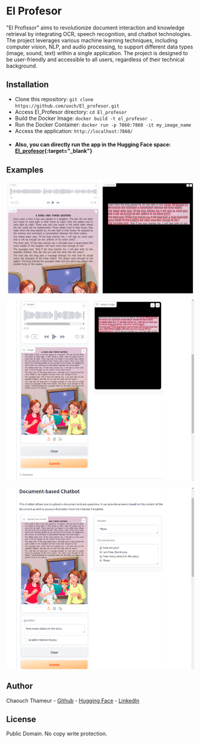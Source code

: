 # El Profesor
"El Profissor" aims to revolutionize document interaction and knowledge retrieval by integrating OCR, speech recognition, and chatbot technologies. The project leverages various machine learning techniques, including computer vision, NLP, and audio processing, to support different data types (image, sound, text) within a single application. The project is designed to be user-friendly and accessible to all users, regardless of their technical background.

## Installation
* Clone this repository: `git clone https://github.com/uoch/El_profesor.git`
* Access El_Profesor directory: `cd El_profesor`
* Build the Docker Image: `docker build -t el_profesor .`
* Run the Docker Container:  `docker run -p 7860:7860 -it my_image_name`
* Access the application: `http://localhost:7860/`
- #### Also, you can directly run the app in the Hugging Face space: [El_profesor](https://huggingface.co/spaces/chaouch/El_profesor){:target="_blank"}

## Examples
![alt text](im/image-1.png)

![alt text](im/image-3.png)

![alt text](im/image-2.png)
## Author
Chaouch Thameur - [Github](https://github.com/uoch) - [Hugging Face](https://huggingface.co/chaouch) - [LinkedIn](https://www.linkedin.com/in/thameur-chaouch-8089b813a/)


## License
Public Domain. No copy write protection. 
